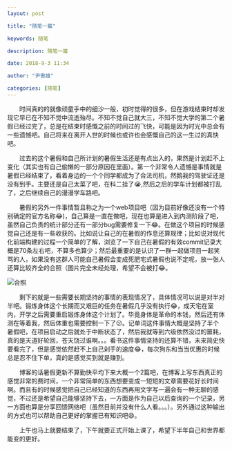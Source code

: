 ```yaml
---
layout: post

title: "随笔一篇"

keywords: 随笔

description: 随笔一篇

date: 2018-9-3 11:34

author: "尹傲雄"

categories: [随笔]
---
```


　　时间真的的就像顽童手中的细沙一般，初时觉得的很多，但在游戏结束时却发现它早已在不知不觉中流逝殆尽。不知不觉自己就大三，不知不觉大学的第二个暑假已经过完了，总是在结束时感慨之前的时间过的飞快，可能是因为时光中总会有一些遗憾吧。自己将来在离开人世的时候也或许也会感慨自己的这一生过的真快吧。

　　过去的这个暑假和自己所计划的暑假生活还是有点出入的，果然是计划赶不上变化（其实也有自己偷懒的一部分原因在里面）。第一个非常令人遗憾是事情就是暑假已经结束了，看着身边的一个个同学都成为了合法司机，然鹅我的驾驶证还是没有到手。主要还是自己太菜了吧，在科二挂了:sob:,然后之后的学车计划都被打乱了，之后继续自己的漫漫学车路吧。

　　暑假的另外一件事情暂且称之为一个web项目吧（因为目前好像还没有一个特别确定的官方名称:joy:)，自己算是一直在做吧，现在也算是进入到内测阶段了吧，虽然自己负责的统计部分还有一部分bug需要修复一下:joy:。在做这个项目的时候感觉自己还是有一些收获的。比如说让自己的在暑假的作息还算规律；比如说对现代化前端构建的过程一个简单的了解，浏览了一下自己在暑假的有效commit记录大概是70条左右吧，不算多也算少；然后最重要的是认识了一群一起做项目一起笑骂的人，如果没有这群人可能自己暑假会变成死肥宅式暑假也说不定呢，放一张人还算比较齐全的合照（图片完全未经处理，希望不会被打:joy:。

![合照](https://csueducn-my.sharepoint.com/personal/yinaoxiong_csu_edu_cn/_layouts/15/download.aspx?e=iS4sOE&share=EdG0_ME0fxxHkPg8YfEO6tcBl0CIMva3Bf7rIzMdBtLMGw)

　　剩下的就是一些需要长期坚持的事情的表现情况了，具体情况可以说是对半对半吧。锻炼身体这个长期而又艰巨的任务在暑假几乎没有执行:joy:，成天宅在室内，开学之后需要重启锻炼身体这个计划了。毕竟身体是革命的本钱，然后还有体测在等着我，然后体重也需要控制一下了:confused:。​记单词这件事情大概是坚持了半个暑假吧，在项目启动之后就处于中断状态了，然后我就等到六级依然没过的噩耗，真的是天道好轮回，苍天饶过谁啊。。。看书这件事情坚持的还算不错，未来简史快要看完了，但是感觉依然赶不上自己剁手的速度:joy:，每次狗东和当当优惠的时候总是忍不住下单，真的是感觉买到就是赚到。

　　博客的话暑假更新不算勤快平均下来大概一个2篇吧，在博客上写东西真正的感觉非常的费时间，一个非常简单的东西想要变成一短短的文章需要花好长时间啊。而且有的时候感觉把自己已经知道的东西再用文字写一遍会有一种无聊的感觉，不过还是希望自己能够坚持下去，一方面是作为自己以后查询的一个记录，另一方面也算是分享回馈网络吧（虽然目前并没有什么人看。。。）。另外通过这种输出的方式也可以帮助自己更好的掌握已有知识吧:smile:。

　　上午也马上就要结束了，下午就要正式开始上课了，希望下半年自己和世界都能变的更好。